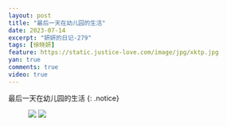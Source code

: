 ```yaml
---
layout: post
title: "最后一天在幼儿园的生活"
date: 2023-07-14
excerpt: "妍妍的日记-279"
tags: [徐晓妍]
feature: https://static.justice-love.com/image/jpg/xktp.jpg
yan: true
comments: true
video: true
---
```

最后一天在幼儿园的生活
{: .notice}
<figure>
    <img src="{{ site.staticUrl }}/yanyan/image/youeryuanbiye1.jpg" />
    <img src="{{ site.staticUrl }}/yanyan/image/youeryuanbiye2.jpg" />
</figure>
